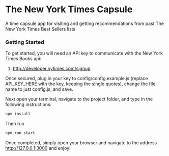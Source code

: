 # The New York Times Capsule
A time capsule app for visiting and getting recommendations from past The New York Times Best Sellers lists

### Getting Started
To get started, you will need an API key to communicate with the New York Times Books api:

1. http://developer.nytimes.com/signup

Once secured, plug in your key to config/config.example.js (replace API_KEY_HERE with the key, keeping the single quotes), change the file name to just config.js, and save.

Next open your terminal, navigate to the project folder, and type in the following instructions:

```javascript
npm install
```

Then run 
```javascript
npm run start
```

Once completed, simply open your browser and navigate to the address http://127.0.0.1:3000 and enjoy!
